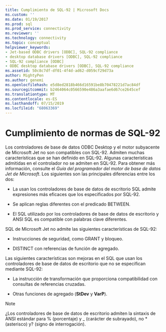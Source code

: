 ```yaml
---
title: Cumplimiento de SQL-92 | Microsoft Docs
ms.custom: ''
ms.date: 01/19/2017
ms.prod: sql
ms.prod_service: connectivity
ms.reviewer: ''
ms.technology: connectivity
ms.topic: conceptual
helpviewer_keywords:
- Jet-based ODBC drivers [ODBC], SQL-92 compliance
- desktop database drivers [ODBC], SQL-92 compliance
- SQL-92 compliance [ODBC]
- ODBC desktop database drivers [ODBC], SQL-92 compliance
ms.assetid: 50c8c7df-df01-4f4d-ad62-d059cf29d73a
author: MightyPen
ms.author: genemi
ms.openlocfilehash: e5d8ed2818b466d16591be8b70478221d7ac84df
ms.sourcegitcommit: b2464064c0566590e486a3aafae6d67ce2645cef
ms.translationtype: MT
ms.contentlocale: es-ES
ms.lasthandoff: 07/15/2019
ms.locfileid: "68063369"
---
```

# <a name="sql-92-compliance"></a>Cumplimiento de normas de SQL-92
Los controladores de base de datos ODBC Desktop y el motor subyacente de Microsoft Jet no son compatibles con SQL-92. Admiten muchas características que se han definido en SQL-92. Algunas características admitidas en el controlador no se admiten en SQL-92. Para obtener más información, consulte el *Guía del programador del motor de base de datos Jet de Microsoft*. Los siguientes son las principales diferencias entre los dos:  
  
-   La usan los controladores de base de datos de escritorio SQL admite expresiones más eficaces que los especificados por SQL-92.  
  
-   Se aplican reglas diferentes con el predicado BETWEEN.  
  
-   El SQL utilizado por los controladores de base de datos de escritorio y ANSI SQL es compatible con palabras clave diferentes.  
  
 SQL de Microsoft Jet no admite las siguientes características de SQL-92:  
  
-   Instrucciones de seguridad, como GRANT y bloqueo.  
  
-   DISTINCT con referencias de función de agregado.  
  
 Las siguientes características son mejoras en el SQL que usan los controladores de base de datos de escritorio que no se especifican mediante SQL-92:  
  
-   La instrucción de transformación que proporciona compatibilidad con consultas de referencias cruzadas.  
  
-   Otras funciones de agregado (**StDev** y **VarP**).  
  
> [!NOTE]  
>  ¿Los controladores de base de datos de escritorio admiten la sintaxis de ANSI estándar para % (porcentaje) y _ (carácter de subrayado), no * (asterisco) y? (signo de interrogación).
